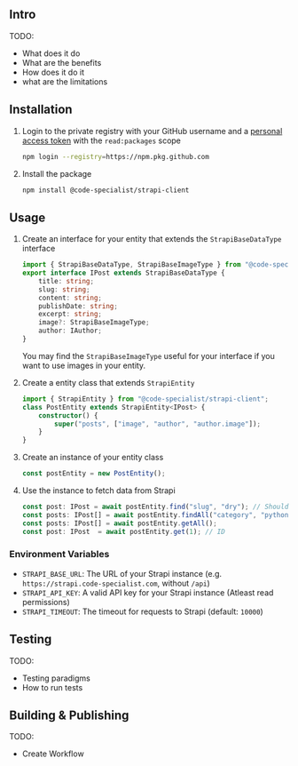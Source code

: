 ## Intro

TODO:
- What does it do
- What are the benefits
- How does it do it
- what are the limitations

## Installation

1. Login to the private registry with your GitHub username and a [personal access token](https://docs.github.com/en/authentication/keeping-your-account-and-data-secure/creating-a-personal-access-token) with the `read:packages` scope
    ```sh
    npm login --registry=https://npm.pkg.github.com
    ```

2. Install the package
    ```sh
    npm install @code-specialist/strapi-client
    ```


## Usage

1. Create an interface for your entity that extends the `StrapiBaseDataType` interface
    ```ts
    import { StrapiBaseDataType, StrapiBaseImageType } from "@code-specialist/strapi-client";
    export interface IPost extends StrapiBaseDataType {
        title: string;
        slug: string;
        content: string;
        publishDate: string;
        excerpt: string;
        image?: StrapiBaseImageType;
        author: IAuthor;
    }
    ```
    You may find the `StrapiBaseImageType` useful for your interface if you want to use images in your entity.

2. Create a entity class that extends `StrapiEntity`
    ```ts
    import { StrapiEntity } from "@code-specialist/strapi-client";
    class PostEntity extends StrapiEntity<IPost> {
        constructor() {
            super("posts", ["image", "author", "author.image"]);
        }
    }
    ```

3. Create an instance of your entity class
    ```ts
    const postEntity = new PostEntity();
    ```

4. Use the instance to fetch data from Strapi
    ```ts
    const post: IPost = await postEntity.find("slug", "dry"); // Should be a unique field. However always the first result is returned
    const posts: IPost[] = await postEntity.findAll("category", "python");
    const posts: IPost[] = await postEntity.getAll();
    const post: IPost  = await postEntity.get(1); // ID
    ```

### Environment Variables

- `STRAPI_BASE_URL`: The URL of your Strapi instance (e.g. `https://strapi.code-specialist.com`, without `/api`)
- `STRAPI_API_KEY`: A valid API key for your Strapi instance (Atleast read permissions)
- `STRAPI_TIMEOUT`: The timeout for requests to Strapi (default: `10000`) 

## Testing

TODO:
- Testing paradigms
- How to run tests

## Building & Publishing

TODO:
- Create Workflow